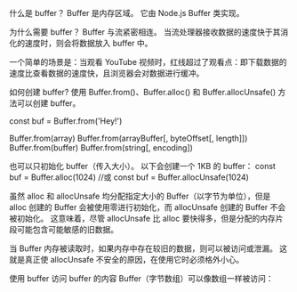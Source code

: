 什么是 buffer？
Buffer 是内存区域。
它由 Node.js Buffer 类实现。

为什么需要 buffer？
Buffer 与流紧密相连。 当流处理器接收数据的速度快于其消化的速度时，则会将数据放入 buffer 中。

一个简单的场景是：当观看 YouTube 视频时，红线超过了观看点：即下载数据的速度比查看数据的速度快，且浏览器会对数据进行缓冲。

如何创建 buffer?
使用 Buffer.from()、Buffer.alloc() 和 Buffer.allocUnsafe() 方法可以创建 buffer。

const buf = Buffer.from('Hey!')

Buffer.from(array)
Buffer.from(arrayBuffer[, byteOffset[, length]])
Buffer.from(buffer)
Buffer.from(string[, encoding])

也可以只初始化 buffer（传入大小）。 以下会创建一个 1KB 的 buffer：
const buf = Buffer.alloc(1024)
//或
const buf = Buffer.allocUnsafe(1024)

虽然 alloc 和 allocUnsafe 均分配指定大小的 Buffer（以字节为单位），但是 alloc 创建的 Buffer 会被使用零进行初始化，而 allocUnsafe 创建的 Buffer 不会被初始化。 这意味着，尽管 allocUnsafe 比 alloc 要快得多，但是分配的内存片段可能包含可能敏感的旧数据。

当 Buffer 内存被读取时，如果内存中存在较旧的数据，则可以被访问或泄漏。 这就是真正使 allocUnsafe 不安全的原因，在使用它时必须格外小心。

使用 buffer
访问 buffer 的内容
Buffer（字节数组）可以像数组一样被访问：



